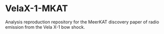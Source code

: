 # VelaX-1-MKAT
Analysis reproduction repository for the MeerKAT discovery paper of radio emission from the Vela X-1 bow shock.
